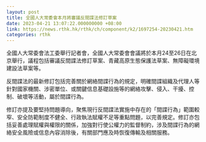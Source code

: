 ```yaml
---
layout: post
title: 全國人大常委會本月將審議反間諜法修訂草案
date: 2023-04-21 13:07:22.000000000 +08:00
link: https://news.rthk.hk/rthk/ch/component/k2/1697254-20230421.htm
categories: rthk
---
```


全國人大常委會法工委舉行記者會，全國人大常委會會議將於本月24至26日在北京舉行，議程包括審議反間諜法修訂草案、青藏高原生態保護法草案、無障礙環境建設法草案等。

反間諜法的最新修訂包括完善關於網絡間諜行為的規定，明確間諜組織及代理人等針對國家機關、涉密單位、或關鍵信息基礎設施等的網絡攻擊、侵入、干擾、控制、破壞等活動，屬於間諜行為。

修訂亦提及要堅持問題導向，聚焦現行反間諜法實施中存在的「間諜行為」範圍較窄、安全防範制度不健全、行政執法賦權不足等重點問題，以完善規定。修訂亦包括妥善處理賦權與權限的關係，加強對行使公權力的監督制約，涉及間諜行為的網絡安全風險或信息內容消除後，有關部門應及時恢復傳輸及相關服務。

